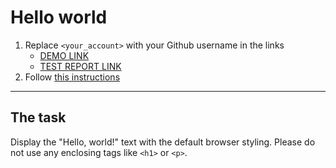 # Hello world
1. Replace `<your_account>` with your Github username in the links
    - [DEMO LINK](https://Ostapiuss.github.io/layout_hello-world/) <br>
    - [TEST REPORT LINK](https://Ostapiuss.github.io/layout_hello-world/report/html_report/)
2. Follow [this instructions](https://mate-academy.github.io/layout_task-guideline/)
___

## The task 
Display the "Hello, world!" text with the default browser styling. Please do not 
use any enclosing tags like `<h1>` or `<p>`.
